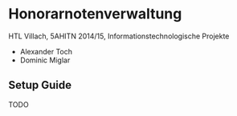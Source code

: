 # Honorarnotenverwaltung

HTL Villach, 5AHITN 2014/15, Informationstechnologische Projekte

* Alexander Toch
* Dominic Miglar

## Setup Guide

TODO
